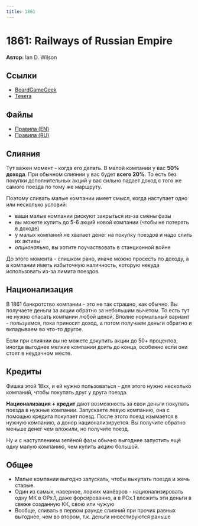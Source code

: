 ```yaml
---
title: 1861
---
```


# 1861: Railways of Russian Empire

**Автор:** Ian D. Wilson

## Ссылки

* [BoardGameGeek](https://boardgamegeek.com/boardgame/292187/18611867-railways-russiacanada)
* [Tesera](https://tesera.ru/game/1861-1867/)

## Файлы

* [Правила (EN)](https://boardgamegeek.com/filepage/212807/18611867-rulebook)
* [Правила (RU)](1861-1867-rules-ru-0.9-20210615.pdf)

## Слияния

Тут важен момент - когда его делать. В малой компании у вас **50% дохода**. При обычном слиянии у вас будет **всего 20%**. То есть без покупки дополнительных акций у вас сильно падает доход с того же самого поезда по тому же маршруту.

Поэтому сливать малые компании имеет смысл, когда наступает одно или несколько условий:
* ваши малые компании рискуют закрыться из-за смены фазы
* вы можете купить до 5-6 акций новой компании (чтобы не потерять в доходе)
* у малых компаний не хватает денег на покупку поездов и надо слить их активы
* *опционально*, вы хотите поучаствовать в станционной войне

До этого момента - слишком рано, иначе можно просесть по доходу, а в компании иметь избыточную наличность, которую некуда использовать из-за лимита поездов.

## Национализация

В 1861 банкротство компании - это не так страшно, как обычно. Вы получаете деньги за акции обратно за небольшим вычетом. То есть тут не нужно спасать компании любой ценой. Вполне нормальный вариант - пользуемся, пока приносит доход, а потом получаем деньги обратно и вкладываем во что-то другое.

Если при слиянии вы не можете докупить акции до 50+ процентов, иногда выгоднее мелкие компании доить до конца, особенно если они стоят в неудачном месте.

## Кредиты
Фишка этой 18хх, и ей нужно пользоваться - для этого нужно несколько компаний, чтобы покупать друг у друга поезда.

**Национализация + кредит** дают возможность за свои деньги покупать поезда в нужные компании.
Запускаете левую компанию, она с помощью кредита покупает поезд. После этого поезд изымается в нужную компанию, а донор национализируется. Вы получите обратно меньше денег чем вложили, но получите поезд.

Ну и с наступлением зелёной фазы обычно выгоднее запустить ещё одну малую компанию, чем купить акцию большой.

## Общее
* Малые компании выгодно запускать, чтобы выкупать поезда и жечь старые.
* Один из самых, наверное, ловких манёвров - национализировать одну МК в ОРx.1, даже форсированно, а в РСx.1 вложить эти деньги в свеже созданную КК, свою или чужую
* Вообще, сливать в первом раунде слияний при прочих равных выгоднее, чем во втором, т.к. деньги инвестируются раньше
